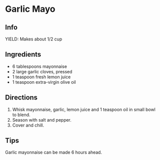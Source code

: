 # Garlic Mayo

## Info
YIELD: Makes about 1/2 cup

## Ingredients
- 6 tablespoons mayonnaise
- 2 large garlic cloves, pressed
- 1 teaspoon fresh lemon juice
- 1 teaspoon extra-virgin olive oil

## Directions
1. Whisk mayonnaise, garlic, lemon juice and 1 teaspoon oil in small bowl to blend. 
2. Season with salt and pepper.
3. Cover and chill.


## Tips
Garlic mayonnaise can be made 6 hours ahead. 